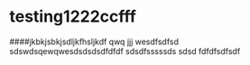 # testing1222ccfff
####jkbkjsbkjsdljkfhsljkdf
qwq
jjj
wesdfsdfsd
sdswdsqewqwesdsdsdsdfdfdf
sdsdfsssssds
sdsd
fdfdfsdfsdf
